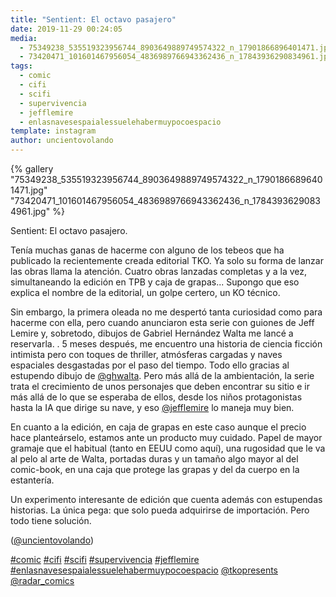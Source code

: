 ```yaml
---
title: "Sentient: El octavo pasajero"
date: 2019-11-29 00:24:05
media: 
  - 75349238_535519323956744_8903649889749574322_n_17901866896401471.jpg
  - 73420471_101601467956054_4836989766943362436_n_17843936290834961.jpg
tags: 
  - comic
  - cifi
  - scifi
  - supervivencia
  - jefflemire
  - enlasnavesespaialessuelehabermuypocoespacio
template: instagram
author: uncientovolando
---
```


{% gallery "75349238_535519323956744_8903649889749574322_n_17901866896401471.jpg" "73420471_101601467956054_4836989766943362436_n_17843936290834961.jpg" %}

Sentient: El octavo pasajero.

Tenía muchas ganas de hacerme con alguno de los tebeos que ha publicado la recientemente creada editorial TKO. Ya solo su forma de lanzar las obras llama la atención. Cuatro obras lanzadas completas y a la vez, simultaneando la edición en TPB y caja de grapas... Supongo que eso explica el nombre de la editorial, un golpe certero, un KO técnico.

Sin embargo, la primera oleada no me despertó tanta curiosidad como para hacerme con ella, pero cuando anunciaron esta serie con guiones de Jeff Lemire y, sobretodo, dibujos de Gabriel Hernández Walta me lancé a reservarla. .
5 meses después, me encuentro una historia de ciencia ficción intimista pero con toques de thriller, atmósferas cargadas y naves espaciales desgastadas por el paso del tiempo. Todo ello gracias al estupendo dibujo de [@ghwalta](https://instagram.com/ghwalta). Pero más allá de la ambientación, la serie trata el crecimiento de unos personajes que deben encontrar su sitio e ir más allá de lo que se esperaba de ellos, desde los niños protagonistas hasta la IA que dirige su nave, y eso [@jefflemire](https://instagram.com/jefflemire) lo maneja muy bien.

En cuanto a la edición, en caja de grapas en este caso aunque el precio hace planteárselo, estamos ante un producto muy cuidado. Papel de mayor gramaje que el habitual (tanto en EEUU como aquí), una rugosidad que le va al pelo al arte de Walta, portadas duras y un tamaño algo mayor al del comic-book, en una caja que protege las grapas y del da cuerpo en la estantería.

Un experimento interesante de edición que cuenta además con estupendas historias. La única pega: que solo pueda adquirirse de importación. Pero todo tiene solución.

([@uncientovolando](https://instagram.com/uncientovolando))

[#comic](/etiquetas/comic) [#cifi](/etiquetas/cifi) [#scifi](/etiquetas/scifi) [#supervivencia](/etiquetas/supervivencia) [#jefflemire](/etiquetas/jefflemire) [#enlasnavesespaialessuelehabermuypocoespacio](/etiquetas/enlasnavesespaialessuelehabermuypocoespacio) [@tkopresents](https://instagram.com/tkopresents) [@radar_comics](https://instagram.com/radar_comics)
